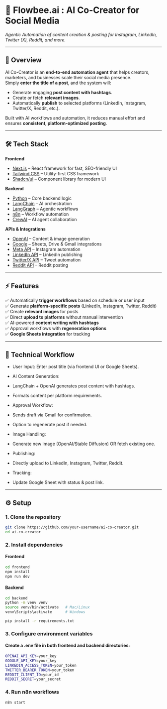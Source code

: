 
# 🚀 Flowbee.ai : AI Co-Creator for Social Media
*Agentic Automation of content creation & posting for Instagram, LinkedIn, Twitter (X), Reddit, and more.*

---

## 📖 Overview
AI Co-Creator is an **end-to-end automation agent** that helps creators, marketers, and businesses scale their social media presence.  
Simply **enter the title of a post**, and the system will:
- Generate engaging **post content with hashtags**.
- Create or fetch **relevant images**.
- Automatically **publish** to selected platforms (LinkedIn, Instagram, Twitter/X, Reddit, etc.).

Built with AI workflows and automation, it reduces manual effort and ensures **consistent, platform-optimized posting**.

---

## 🛠️ Tech Stack

**Frontend**
- [Next.js](https://nextjs.org/) – React framework for fast, SEO-friendly UI  
- [Tailwind CSS](https://tailwindcss.com/) – Utility-first CSS framework  
- [Shadcn/ui](https://ui.shadcn.com/) – Component library for modern UI  

**Backend**
- [Python](https://www.python.org/) – Core backend logic  
- [LangChain](https://www.langchain.com/) – AI orchestration  
- [LangGraph](https://www.langchain.com/langgraph) – Agentic workflows  
- [n8n](https://n8n.io/) – Workflow automation  
- [CrewAI](https://www.crewai.com/) – AI agent collaboration  

**APIs & Integrations**
- [OpenAI](https://platform.openai.com/) – Content & image generation  
- [Google](https://cloud.google.com/) – Sheets, Drive & Gmail integrations  
- [Meta API](https://developers.facebook.com/docs/instagram-api) – Instagram automation  
- [LinkedIn API](https://learn.microsoft.com/en-us/linkedin/) – LinkedIn publishing  
- [Twitter/X API](https://developer.twitter.com/en/docs) – Tweet automation  
- [Reddit API](https://www.reddit.com/dev/api/) – Reddit posting  

---

## ⚡ Features
✅ Automatically **trigger workflows** based on schedule or user input  
✅ Generate **platform-specific posts** (LinkedIn, Instagram, Twitter, Reddit)  
✅ Create **relevant images** for posts  
✅ Direct **upload to platforms** without manual intervention  
✅ AI-powered **content writing with hashtags**  
✅ Approval workflows with **regeneration options**  
✅ **Google Sheets integration** for tracking  

---
## 🔄 Technical Workflow

- User Input: Enter post title (via frontend UI or Google Sheets).

- AI Content Generation:

- LangChain + OpenAI generates post content with hashtags.

- Formats content per platform requirements.

- Approval Workflow:

- Sends draft via Gmail for confirmation.

- Option to regenerate post if needed.

- Image Handling:

- Generate new image (OpenAI/Stable Diffusion) OR fetch existing one.

- Publishing:

- Directly upload to LinkedIn, Instagram, Twitter, Reddit.

- Tracking:

- Update Google Sheet with status & post link.

---
## ⚙️ Setup

### 1. Clone the repository
```bash
git clone https://github.com/your-username/ai-co-creator.git
cd ai-co-creator
```
### 2. Install dependencies
#### Frontend
```bash
cd frontend
npm install
npm run dev
```
#### Backend
```bash
cd backend
python -m venv venv
source venv/bin/activate   # Mac/Linux
venv\Scripts\activate      # Windows

pip install -r requirements.txt
```
### 3. Configure environment variables
#### Create a .env file in both frontend and backend directories:
```bash
OPENAI_API_KEY=your_key
GOOGLE_API_KEY=your_key
LINKEDIN_ACCESS_TOKEN=your_token
TWITTER_BEARER_TOKEN=your_token
REDDIT_CLIENT_ID=your_id
REDDIT_SECRET=your_secret
```
### 4. Run n8n workflows
```bash
n8n start
```
